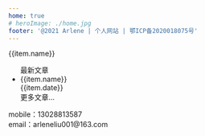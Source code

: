 ```yaml
---
home: true
# heroImage: ./home.jpg
footer: '@2021 Arlene | 个人网站 | 鄂ICP备2020018075号'
---
```

<div class="base">
 <div v-for="(item,index) in lists" class="item" :key="index" :href="item.link">
   <i class="iconfont icon-style" :class="item.icon"></i>
    <div>{{item.name}}</div>
 </div>
</div>
<div class="part">
 <ul class="hot">
   <div class="hot-title">最新文章</div>
  <li v-for="(item,index) in newList" class="item" :key="index" >
  <a :href="item.link">{{item.name}}</a>
  <div class="date-info">{{item.date}}</div>
  </li>
  <div class="more"><a :href="moreUrl">更多文章...</a></div>
 </ul>
  <div class="person-info">
    <!-- <img class="avtor" src="/avtor.jpg"/> -->
    <div><Clock/></div>
    <div class="user-detail">
      <div>mobile：13028813587</div>
      <div>email：arleneliu001@163.com</div>
    </div>
  </div>
</div>

<script>
  import Clock from './clock'
  
 export default {
   components:{
     Clock
   },
  data(){
    return {
      lists:[{name:'js基础',link:'/tech/js/chapter1/',icon:'el-icon-my-js',},
      {name:'TypeScript',link:'/tech/ts/chapter1/',icon:'el-icon-my-tsx',},
      {name:'Vue3',link:'/tech/vueNext/chapter1/',icon:'el-icon-my-vuejs-line',},
      {name:'React',link:'/tech/react/chapter1/',icon:'el-icon-my-react',},
      {name:'博客',link:'blog/chapter10',icon:'el-icon-my-bokeyuan',},],
      newList:[
        {name:'管理孩子玩游戏',link:'/edu/chapter1',date:'2021-04-21'},
        {name:'拖拽表格',link:'blog/chapter10',date:'2021-04-22'},
       {name:'TypeScript',link:'/tech/ts/chapter1/',date:'2021-04-20'},
        {name:'TypeScript',link:'/tech/ts/chapter1/',date:'2021-04-20'},
        {name:'TypeScript',link:'/tech/ts/chapter1/',date:'2021-04-20'}
      ],
      moreUrl:'/tech/js/chapter1/'
    }
  }
 }
</script>